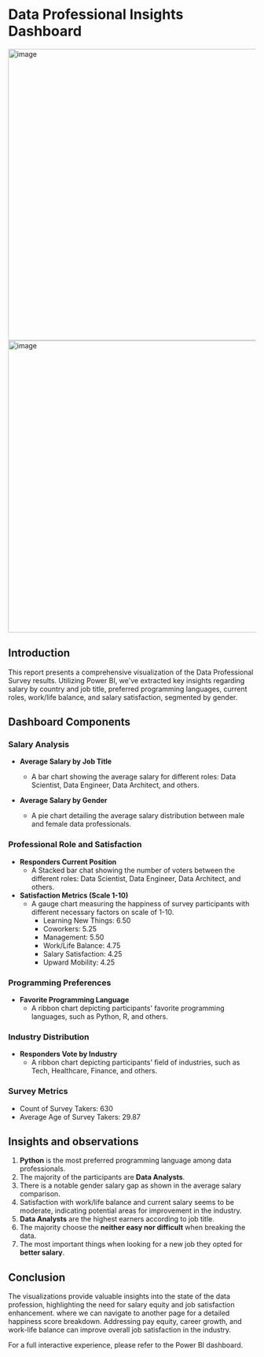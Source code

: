 # Data Professional Insights Dashboard
<img width="592" alt="image" src="https://github.com/user-attachments/assets/3ea2e18e-232c-492d-990b-3ea744a2e0c9" />
<img width="593" alt="image" src="https://github.com/user-attachments/assets/9cd3a23f-426f-4453-b0d5-4b2c8a1dd7ba" />

## Introduction
This report presents a comprehensive visualization of the Data Professional Survey results. Utilizing Power BI, we've extracted key insights regarding salary by country and job title, preferred programming languages, current roles, work/life balance, and salary satisfaction, segmented by gender.

## Dashboard Components
### Salary Analysis
- **Average Salary by Job Title**  
  - A bar chart showing the average salary for different roles: Data Scientist, Data Engineer, Data Architect, and others.  

- **Average Salary by Gender**  
  - A pie chart detailing the average salary distribution between male and female data professionals.  
### Professional Role and Satisfaction
- **Responders Current Position**
  - A Stacked bar chat showing the number of voters between the different roles: Data Scientist, Data Engineer, Data Architect, and others.
- **Satisfaction Metrics (Scale 1-10)**
  - A gauge chart measuring the happiness of survey participants with different necessary factors on scale of 1-10.
      - Learning New Things: 6.50
      - Coworkers: 5.25
      - Management: 5.50
      - Work/Life Balance: 4.75
      - Salary Satisfaction: 4.25
      - Upward Mobility: 4.25
### Programming Preferences
- **Favorite Programming Language**
  - A ribbon chart depicting participants' favorite programming languages, such as Python, R, and others.
### Industry Distribution
- **Responders Vote by Industry**
  - A ribbon chart depicting participants' field of industries, such as Tech, Healthcare, Finance, and others.
### Survey Metrics
- Count of Survey Takers: 630
- Average Age of Survey Takers: 29.87
## Insights and observations
1. **Python** is the most preferred programming language among data professionals.
2. The majority of the participants are **Data Analysts**.
3. There is a notable gender salary gap as shown in the average salary comparison.
4. Satisfaction with work/life balance and current salary seems to be moderate, indicating potential areas for improvement in the industry.
5. **Data Analysts** are the highest earners according to job title.
6. The majority choose the **neither easy nor difficult** when breaking the data.
7. The most important things when looking for a new job they opted for **better salary**.
## Conclusion
The visualizations provide valuable insights into the state of the data profession, highlighting the need for salary equity and job satisfaction enhancement.
where we can navigate to another page for a detailed happiness score breakdown. Addressing pay equity, career growth, and work-life balance can improve overall job satisfaction in the industry.

For a full interactive experience, please refer to the Power BI dashboard.

